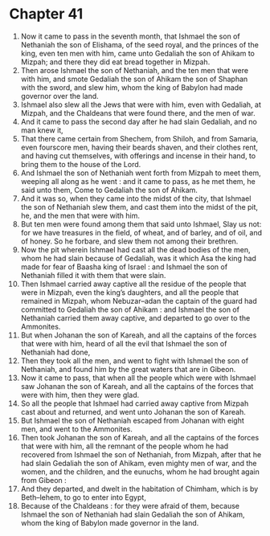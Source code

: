 # Chapter 41

1. Now it came to pass in the seventh month, that Ishmael the son of Nethaniah the son of Elishama, of the seed royal, and the princes of the king, even ten men with him, came unto Gedaliah the son of Ahikam to Mizpah; and there they did eat bread together in Mizpah.
2. Then arose Ishmael the son of Nethaniah, and the ten men that were with him, and smote Gedaliah the son of Ahikam the son of Shaphan with the sword, and slew him, whom the king of Babylon had made governor over the land.
3. Ishmael also slew all the Jews that were with him, even with Gedaliah, at Mizpah, and the Chaldeans that were found there, and the men of war.
4. And it came to pass the second day after he had slain Gedaliah, and no man knew it,
5. That there came certain from Shechem, from Shiloh, and from Samaria, even fourscore men, having their beards shaven, and their clothes rent, and having cut themselves, with offerings and incense in their hand, to bring them to the house of the Lord.
6. And Ishmael the son of Nethaniah went forth from Mizpah to meet them, weeping all along as he went : and it came to pass, as he met them, he said unto them, Come to Gedaliah the son of Ahikam.
7. And it was so, when they came into the midst of the city, that Ishmael the son of Nethaniah slew them, and cast them into the midst of the pit, he, and the men that were with him.
8. But ten men were found among them that said unto Ishmael, Slay us not: for we have treasures in the field, of wheat, and of barley, and of oil, and of honey. So he forbare, and slew them not among their brethren.
9. Now the pit wherein Ishmael had cast all the dead bodies of the men, whom he had slain because of Gedaliah, was it which Asa the king had made for fear of Baasha king of Israel : and Ishmael the son of Nethaniah filled it with them that were slain.
10. Then Ishmael carried away captive all the residue of the people that were in Mizpah, even the king’s daughters, and all the people that remained in Mizpah, whom Nebuzar–adan the captain of the guard had committed to Gedaliah the son of Ahikam : and Ishmael the son of Nethaniah carried them away captive, and departed to go over to the Ammonites.
11. But when Johanan the son of Kareah, and all the captains of the forces that were with him, heard of all the evil that Ishmael the son of Nethaniah had done,
12. Then they took all the men, and went to fight with Ishmael the son of Nethaniah, and found him by the great waters that are in Gibeon.
13. Now it came to pass, that when all the people which were with Ishmael saw Johanan the son of Kareah, and all the captains of the forces that were with him, then they were glad.
14. So all the people that Ishmael had carried away captive from Mizpah cast about and returned, and went unto Johanan the son of Kareah.
15. But Ishmael the son of Nethaniah escaped from Johanan with eight men, and went to the Ammonites.
16. Then took Johanan the son of Kareah, and all the captains of the forces that were with him, all the remnant of the people whom he had recovered from Ishmael the son of Nethaniah, from Mizpah, after that he had slain Gedaliah the son of Ahikam, even mighty men of war, and the women, and the children, and the eunuchs, whom he had brought again from Gibeon :
17. And they departed, and dwelt in the habitation of Chimham, which is by Beth–lehem, to go to enter into Egypt,
18. Because of the Chaldeans : for they were afraid of them, because Ishmael the son of Nethaniah had slain Gedaliah the son of Ahikam, whom the king of Babylon made governor in the land.

